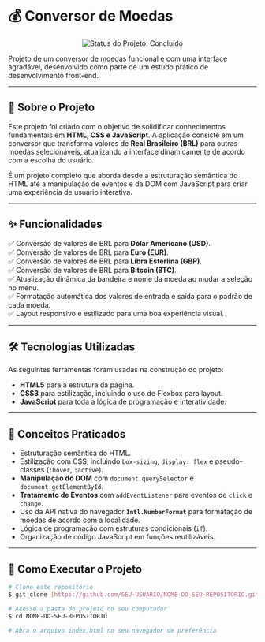 # 💰 Conversor de Moedas

<p align="center">
  <img src="https://img.shields.io/badge/status-conclu%C3%ADdo-brightgreen" alt="Status do Projeto: Concluído">
</p>

Projeto de um conversor de moedas funcional e com uma interface agradável, desenvolvido como parte de um estudo prático de desenvolvimento front-end.

---

## 📖 Sobre o Projeto

Este projeto foi criado com o objetivo de solidificar conhecimentos fundamentais em **HTML, CSS e JavaScript**. A aplicação consiste em um conversor que transforma valores de **Real Brasileiro (BRL)** para outras moedas selecionáveis, atualizando a interface dinamicamente de acordo com a escolha do usuário.

É um projeto completo que aborda desde a estruturação semântica do HTML até a manipulação de eventos e da DOM com JavaScript para criar uma experiência de usuário interativa.

---

## ✨ Funcionalidades

✅ Conversão de valores de BRL para **Dólar Americano (USD)**.  
✅ Conversão de valores de BRL para **Euro (EUR)**.  
✅ Conversão de valores de BRL para **Libra Esterlina (GBP)**.  
✅ Conversão de valores de BRL para **Bitcoin (BTC)**.  
✅ Atualização dinâmica da bandeira e nome da moeda ao mudar a seleção no menu.  
✅ Formatação automática dos valores de entrada e saída para o padrão de cada moeda.  
✅ Layout responsivo e estilizado para uma boa experiência visual.

---

## 🛠️ Tecnologias Utilizadas

As seguintes ferramentas foram usadas na construção do projeto:

-   **HTML5** para a estrutura da página.
-   **CSS3** para estilização, incluindo o uso de Flexbox para layout.
-   **JavaScript** para toda a lógica de programação e interatividade.

---

## 🧠 Conceitos Praticados

-   Estruturação semântica do HTML.
-   Estilização com CSS, incluindo `box-sizing`, `display: flex` e pseudo-classes (`:hover`, `:active`).
-   **Manipulação do DOM** com `document.querySelector` e `document.getElementById`.
-   **Tratamento de Eventos** com `addEventListener` para eventos de `click` e `change`.
-   Uso da API nativa do navegador **`Intl.NumberFormat`** para formatação de moedas de acordo com a localidade.
-   Lógica de programação com estruturas condicionais (`if`).
-   Organização de código JavaScript em funções reutilizáveis.

---

## 🚀 Como Executar o Projeto

```bash
# Clone este repositório
$ git clone [https://github.com/SEU-USUARIO/NOME-DO-SEU-REPOSITORIO.git](https://github.com/SEU-USUARIO/NOME-DO-SEU-REPOSITORIO.git)

# Acesse a pasta do projeto no seu computador
$ cd NOME-DO-SEU-REPOSITORIO

# Abra o arquivo index.html no seu navegador de preferência
